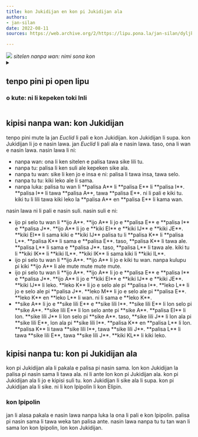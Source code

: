 ```yaml
---
title: kon Jukidijan en kon pi Jukidijan ala
authors:
- jan-silan
date: 2022-08-11
sources: https://web.archive.org/2/https://lipu.pona.la/jan-silan/dyljk1l30h

---
```


<img src='https://i.imgur.com/iiMLzrH.png'>
<em>sitelen nanpa wan: nimi sona kon</em>

<details><summary><h2>tenpo pini pi open lipu</h2>
<h3>o kute: ni li kepeken toki Inli</h3></summary>
lipu ni li kepeken nimi sin.
sona pi nimi sin:
<ul>
<li><b>kiki:</b> spiky, sharp, angle, point, triangular</li>
<li><b>leko:</b> square, block, corner, cube</li>
</ul>

lipu ni li kepeken nimi nasa:
<ul>
<li><b>kiki leko:</b> right angle</li>
<li><b>kiki XY:</b> angle XY</li>
<li><b>ijo X:</b> object X</li>
<li><b>palisa X:</b> line X</li>
<li><b>sike lili:</b> dot, point</li>
<li><b>sike lili X:</b> point X</li>
</ul></details>

<h2>kipisi nanpa wan: kon Jukidijan</h2>

tenpo pini mute la jan *Euclid* li pali e kon Jukidijan.
kon Jukidijan li supa.
kon Jukidijan li jo e nasin lawa.
jan *Euclid* li pali ala e nasin lawa.
taso, ona li wan e nasin lawa.
nasin lawa li ni:
<ul>
<li>nanpa wan: ona li ken sitelen e palisa tawa sike lili tu.</li>
<li>nanpa tu: palisa li ken suli ale kepeken sike ala.</li>
<li>nanpa tu wan: sike li ken jo e insa e ni:
palisa li tawa insa, tawa selo.</li>
<li>nanpa tu tu: kiki leko ale li sama.</li>
<li>nanpa luka: palisa tu wan li **palisa A** li **palisa E** li **palisa I**.
**palisa I** li tawa **palisa A**, tawa **palisa E**.
ni li pali e kiki tu.
kiki tu li lili tawa kiki leko la **palisa A** en **palisa E** li kama wan.</li>
</ul>
nasin lawa ni li pali e nasin suli.
nasin suli e ni:
<ul>
<li>ijo pi selo tu wan li **ijo A**.
**ijo A** li jo e **palisa E** e **palisa I** e **palisa J**.
**ijo A** li jo e **kiki EI** e **kiki IJ** e **kiki JE**.
**kiki EI** li sama kiki e **kiki IJ**
palisa tu li **palisa K** li **palisa L**.
**palisa K** li sama e **palisa E**.
taso, **palisa K** li tawa ale.
**palisa L** li sama e **palisa J**.
taso, **palisa L** li tawa ale.
kiki tu li **kiki IK** li **kiki IL**.
**kiki IK** li sama kiki li **kiki IL**.
</li>
<li>ijo pi selo tu wan li **ijo A**.
**ijo A** li jo e kiki tu wan.
nanpa kulupu pi kiki **ijo A** li ale mute mute mute mute.</li>
<li>ijo pi selo tu wan li **ijo A**.
**ijo A** li jo e **palisa E** e **palisa I** e **palisa J**.
**ijo A** li jo e **kiki EI** e **kiki IJ** e **kiki JE**.
**kiki IJ** li leko.
**leko K** li jo e selo ale pi **palisa I**.
**leko L** li jo e selo ale pi **palisa J**.
**leko M** li jo e selo ale pi **palisa E**.
**leko K** en **leko L** li wan.
ni li sama e **leko K**.
</li>
<li>**sike A** li jo e **sike lili E** e **sike lili I**.
**sike lili E** li lon selo pi **sike A**.
**sike lili E** li lon selo ante pi **sike A**.
**palisa EI** li lon.
**sike lili J** li lon selo pi **sike A**.
taso, **sike lili J** li lon ala pi **sike lili E**, lon ala pi **sike lili I**.
**palisa K** en **palisa L** li lon.
**palisa K** li tawa **sike lili I**, tawa **sike lili J**.
**palisa L** li tawa **sike lili E**, tawa **sike lili J**.
**kiki KL** li kiki leko.
</ul>
<h2>kipisi nanpa tu: kon pi Jukidijan ala</h2>

kon pi Jukidijan ala li pakala e palisa pi nasin sama.
lon kon Jukidijan la palisa pi nasin sama li tawa ala.
ni li ante lon kon pi Jukidijan ala.
kon pi Jukidijan ala li jo e kipisi suli tu.
kon Jukidijan li sike ala li supa.
kon pi Jukidijan ala li sike.
ni li kon Ipipolin li kon Elipin.

<h3>kon Ipipolin</h3>

jan li alasa pakala e nasin lawa nanpa luka la ona li pali e kon Ipipolin.
palisa pi nasin sama li tawa weka tan palisa ante.
nasin lawa nanpa tu tu tan wan li sama lon kon Ipipolin, lon kon Jukidijan.